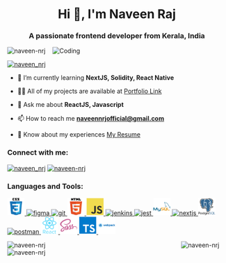 
<h1 align="center">Hi 👋, I'm Naveen Raj</h1>
<h3 align="center">A passionate frontend developer from Kerala, India</h3>

<img align="right" alt="Coding" width="400" src="https://media4.giphy.com/media/v1.Y2lkPTc5MGI3NjExaXE0emhubGw4OG1qaTIxMHZqZ2d1cW90bnczdmR5dWdwYWF2ZDZrZSZlcD12MV9pbnRlcm5hbF9naWZfYnlfaWQmY3Q9Zw/qgQUggAC3Pfv687qPC/giphy.gif"/>

<p align="left"> <img src="https://komarev.com/ghpvc/?username=naveen-nrj&label=Profile%20views&color=0e75b6&style=flat" alt="naveen-nrj" /> </p>

<p align="left"> <a href="https://twitter.com/naveen_nrj" target="blank"><img src="https://img.shields.io/twitter/follow/naveen_nrj?logo=twitter&style=for-the-badge" alt="naveen_nrj" /></a> </p>

- 🌱 I’m currently learning **NextJS, Solidity, React Native**

- 👨‍💻 All of my projects are available at [Portfolio Link](https://naveen-raj-portfolio.vercel.app/)

- 💬 Ask me about **ReactJS, Javascript**

- 📫 How to reach me **naveennrjofficial@gmail.com**

- 📄 Know about my experiences [My Resume](https://drive.google.com/file/d/1iRZBimSdUQyM_5T8ebMRmVSunklCIemm/view?usp=share_link)

<h3 align="left">Connect with me:</h3>
<p align="left">
<a href="https://twitter.com/naveen_nrj" target="blank"><img align="center" src="https://raw.githubusercontent.com/rahuldkjain/github-profile-readme-generator/master/src/images/icons/Social/twitter.svg" alt="naveen_nrj" height="30" width="40" /></a>
<a href="https://linkedin.com/in/naveen-nrj" target="blank"><img align="center" src="https://raw.githubusercontent.com/rahuldkjain/github-profile-readme-generator/master/src/images/icons/Social/linked-in-alt.svg" alt="naveen-nrj" height="30" width="40" /></a>
</p>

<h3 align="left">Languages and Tools:</h3>
<p align="left" > <a href="https://www.w3schools.com/css/" target="_blank" rel="noreferrer"> <img src="https://raw.githubusercontent.com/devicons/devicon/master/icons/css3/css3-original-wordmark.svg" alt="css3" width="40" height="40"/> </a> <a href="https://www.figma.com/" target="_blank" rel="noreferrer"> <img src="https://www.vectorlogo.zone/logos/figma/figma-icon.svg" alt="figma" width="40" height="40"/> </a> <a href="https://git-scm.com/" target="_blank" rel="noreferrer"> <img src="https://www.vectorlogo.zone/logos/git-scm/git-scm-icon.svg" alt="git" width="40" height="40"/> </a> <a href="https://www.w3.org/html/" target="_blank" rel="noreferrer"> <img src="https://raw.githubusercontent.com/devicons/devicon/master/icons/html5/html5-original-wordmark.svg" alt="html5" width="40" height="40"/> </a> <a href="https://developer.mozilla.org/en-US/docs/Web/JavaScript" target="_blank" rel="noreferrer"> <img src="https://raw.githubusercontent.com/devicons/devicon/master/icons/javascript/javascript-original.svg" alt="javascript" width="40" height="40"/> </a> <a href="https://www.jenkins.io" target="_blank" rel="noreferrer"> <img src="https://www.vectorlogo.zone/logos/jenkins/jenkins-icon.svg" alt="jenkins" width="40" height="40"/> </a> <a href="https://jestjs.io" target="_blank" rel="noreferrer"> <img src="https://www.vectorlogo.zone/logos/jestjsio/jestjsio-icon.svg" alt="jest" width="40" height="40"/> </a> <a href="https://www.mysql.com/" target="_blank" rel="noreferrer"> <img src="https://raw.githubusercontent.com/devicons/devicon/master/icons/mysql/mysql-original-wordmark.svg" alt="mysql" width="40" height="40"/> </a> <a href="https://nextjs.org/" target="_blank" rel="noreferrer"> <img src="https://cdn.worldvectorlogo.com/logos/nextjs-2.svg" alt="nextjs" width="40" height="40"/> </a> <a href="https://www.postgresql.org" target="_blank" rel="noreferrer"> <img src="https://raw.githubusercontent.com/devicons/devicon/master/icons/postgresql/postgresql-original-wordmark.svg" alt="postgresql" width="40" height="40"/> </a> <a href="https://postman.com" target="_blank" rel="noreferrer"> <img src="https://www.vectorlogo.zone/logos/getpostman/getpostman-icon.svg" alt="postman" width="40" height="40"/> </a> <a href="https://reactjs.org/" target="_blank" rel="noreferrer"> <img src="https://raw.githubusercontent.com/devicons/devicon/master/icons/react/react-original-wordmark.svg" alt="react" width="40" height="40"/> </a> <a href="https://sass-lang.com" target="_blank" rel="noreferrer"> <img src="https://raw.githubusercontent.com/devicons/devicon/master/icons/sass/sass-original.svg" alt="sass" width="40" height="40"/> </a> <a href="https://www.typescriptlang.org/" target="_blank" rel="noreferrer"> <img src="https://raw.githubusercontent.com/devicons/devicon/master/icons/typescript/typescript-original.svg" alt="typescript" width="40" height="40"/> </a> <a href="https://webpack.js.org" target="_blank" rel="noreferrer"> <img src="https://raw.githubusercontent.com/devicons/devicon/d00d0969292a6569d45b06d3f350f463a0107b0d/icons/webpack/webpack-original-wordmark.svg" alt="webpack" width="40" height="40"/> </a> </p>

<p><img align="left" width="400" src="https://github-readme-streak-stats.herokuapp.com/?user=naveen-nrj&" alt="naveen-nrj" /></p>
<p><img align="left" src="https://github-readme-stats.vercel.app/api/top-langs?username=naveen-nrj&show_icons=true&locale=en&layout=compact" alt="naveen-nrj" /></p>
<p>&nbsp;<img align="left" src="https://github-readme-stats.vercel.app/api?username=naveen-nrj&show_icons=true&locale=en" alt="naveen-nrj" /></p>
